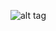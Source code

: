 ![alt tag](http://4.bp.blogspot.com/_4buRtXAySV8/S9FikLIs19I/AAAAAAAAAII/uO_TPByYkbQ/s1600/att-security-guard-070607.jpg)
